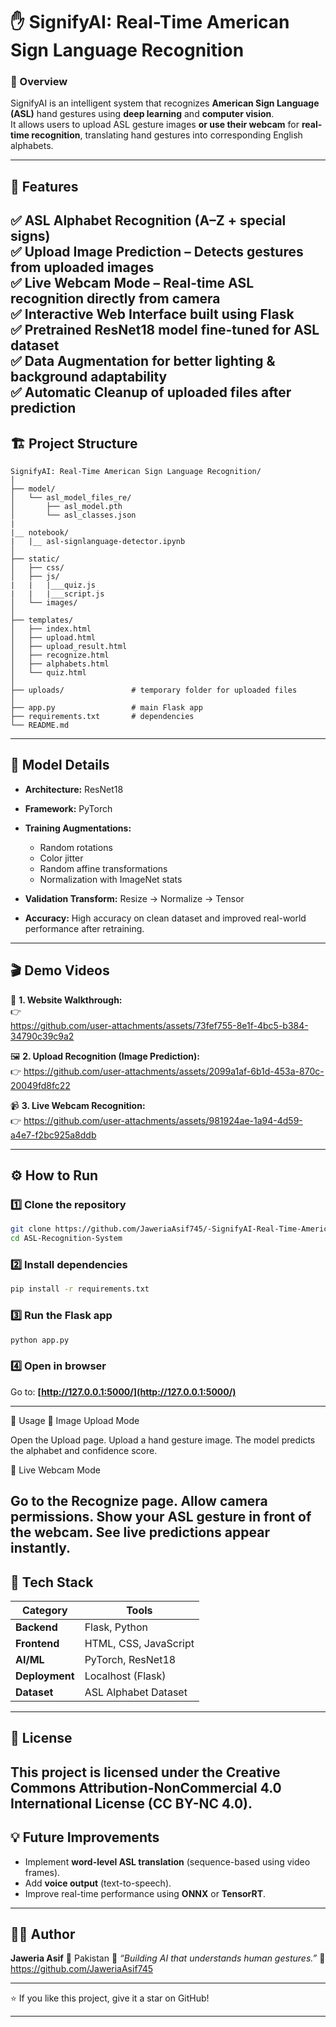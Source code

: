 # ✋ SignifyAI: Real-Time American Sign Language Recognition

### 📌 Overview

SignifyAI is an intelligent system that recognizes **American Sign Language (ASL)** hand gestures using **deep learning** and **computer vision**.  
It allows users to upload ASL gesture images **or use their webcam** for **real-time recognition**, translating hand gestures into corresponding English alphabets.

---

## 🌟 Features

✅ **ASL Alphabet Recognition** (A–Z + special signs)  
✅ **Upload Image Prediction** – Detects gestures from uploaded images  
✅ **Live Webcam Mode** – Real-time ASL recognition directly from camera  
✅ **Interactive Web Interface** built using **Flask**  
✅ **Pretrained ResNet18 model** fine-tuned for ASL dataset  
✅ **Data Augmentation** for better lighting & background adaptability  
✅ **Automatic Cleanup** of uploaded files after prediction  
---

## 🏗️ Project Structure

```
SignifyAI: Real-Time American Sign Language Recognition/
│
├── model/
│   └── asl_model_files_re/
│       ├── asl_model.pth
│       └── asl_classes.json
|
|__ notebook/
|   |__ asl-signlanguage-detector.ipynb
│
├── static/
│   ├── css/
│   ├── js/
|   |   |___quiz.js
|   |   |___script.js
│   └── images/
│
├── templates/
│   ├── index.html
│   ├── upload.html
│   ├── upload_result.html
│   ├── recognize.html
│   ├── alphabets.html
│   └── quiz.html
│
├── uploads/               # temporary folder for uploaded files
│
├── app.py                 # main Flask app
├── requirements.txt       # dependencies
└── README.md
```

---

## 🧩 Model Details

* **Architecture:** ResNet18
* **Framework:** PyTorch
* **Training Augmentations:**

  * Random rotations
  * Color jitter
  * Random affine transformations
  * Normalization with ImageNet stats
* **Validation Transform:** Resize → Normalize → Tensor
* **Accuracy:** High accuracy on clean dataset and improved real-world performance after retraining.

---

## 🎬 Demo Videos

📸 **1. Website Walkthrough:**  
👉   
https://github.com/user-attachments/assets/73fef755-8e1f-4bc5-b384-34790c39c9a2

🖼️ **2. Upload Recognition (Image Prediction):**  
👉  https://github.com/user-attachments/assets/2099a1af-6b1d-453a-870c-20049fd8fc22

📹 **3. Live Webcam Recognition:**  
👉  https://github.com/user-attachments/assets/981924ae-1a94-4d59-a4e7-f2bc925a8ddb

---

## ⚙️ How to Run

### 1️⃣ Clone the repository

```bash
git clone https://github.com/JaweriaAsif745/-SignifyAI-Real-Time-American-Sign-Language-Recognition.git
cd ASL-Recognition-System
```

### 2️⃣ Install dependencies

```bash
pip install -r requirements.txt
```

### 3️⃣ Run the Flask app

```bash
python app.py
```

### 4️⃣ Open in browser

Go to: **[http://127.0.0.1:5000/](http://127.0.0.1:5000/)**

---

🧩 Usage
🔹 Image Upload Mode

Open the Upload page.
Upload a hand gesture image.
The model predicts the alphabet and confidence score.

🔹 Live Webcam Mode

Go to the Recognize page.
Allow camera permissions.
Show your ASL gesture in front of the webcam.
See live predictions appear instantly.
---

## 🧰 Tech Stack

| Category       | Tools                 |
| -------------- | --------------------- |
| **Backend**    | Flask, Python         |
| **Frontend**   | HTML, CSS, JavaScript |
| **AI/ML**      | PyTorch, ResNet18     |
| **Deployment** | Localhost (Flask)     |
| **Dataset**    | ASL Alphabet Dataset  |

---
## 🧾 License

This project is licensed under the Creative Commons Attribution-NonCommercial 4.0 International License (CC BY-NC 4.0).
---

## 💡 Future Improvements

* Implement **word-level ASL translation** (sequence-based using video frames).
* Add **voice output** (text-to-speech).
* Improve real-time performance using **ONNX** or **TensorRT**.

---

## 👩‍💻 Author

**Jaweria Asif**
📍 Pakistan
💬 *“Building AI that understands human gestures.”*
🔗 https://github.com/JaweriaAsif745

---
⭐ If you like this project, give it a star on GitHub!

---


